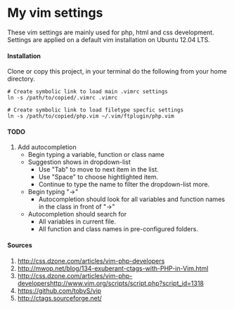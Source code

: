 My vim settings
===============
These vim settings are mainly used for php, html and css development.
Settings are applied on a default vim installation on Ubuntu 12.04 LTS.

#### Installation
Clone or copy this project, in your terminal do the following from your home directory.

    # Create symbolic link to load main .vimrc settings
    ln -s /path/to/copied/.vimrc .vimrc

    # Create symbolic link to load filetype specfic settings
    ln -s /path/to/copied/php.vim ~/.vim/ftplugin/php.vim


#### TODO

1. Add autocompletion
    - Begin typing a variable, function or class name
    - Suggestion shows in dropdown-list
        * Use "Tab" to move to next item in the list.
        * Use "Space" to choose hightlighted item.
        * Continue to type the name to filter the dropdown-list more.
    - Begin typing "->"
        * Autocompletion should look for all variables and function names 
            in the class in front of "->"
    - Autocompletion should search for
        * All variables in current file.
        * All function and class names in pre-configured folders.

#### Sources

1. http://css.dzone.com/articles/vim-php-developers
1. http://mwop.net/blog/134-exuberant-ctags-with-PHP-in-Vim.html
1. http://css.dzone.com/articles/vim-php-developershttp://www.vim.org/scripts/script.php?script_id=1318
1. https://github.com/tobyS/vip
1. http://ctags.sourceforge.net/
